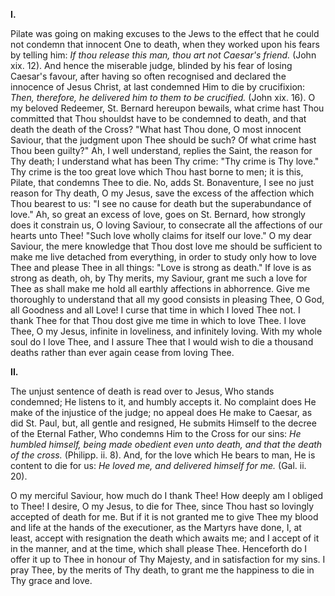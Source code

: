 
**I\.**

Pilate was going on making excuses to the Jews to the effect that he could not condemn that innocent One to death, when they worked upon his fears by telling him: *If thou release this man, thou art not Caesar\'s friend.* (John xix. 12). And hence the miserable judge, blinded by his fear of losing Caesar\'s favour, after having so often recognised and declared the innocence of Jesus Christ, at last condemned Him to die by crucifixion: *Then, therefore, he delivered him to them to be crucified.* (John xix. 16). O my beloved Redeemer, St. Bernard hereupon bewails, what crime hast Thou committed that Thou shouldst have to be condemned to death, and that death the death of the Cross? \"What hast Thou done, O most innocent Saviour, that the judgment upon Thee should be such? Of what crime hast Thou been guilty?\" Ah, I well understand, replies the Saint, the reason for Thy death; I understand what has been Thy crime: \"Thy crime is Thy love.\" Thy crime is the too great love which Thou hast borne to men; it is this, Pilate, that condemns Thee to die. No, adds St. Bonaventure, I see no just reason for Thy death, O my Jesus, save the excess of the affection which Thou bearest to us: \"I see no cause for death but the superabundance of love.\" Ah, so great an excess of love, goes on St. Bernard, how strongly does it constrain us, O loving Saviour, to consecrate all the affections of our hearts unto Thee! \"Such love wholly claims for itself our love.\" O my dear Saviour, the mere knowledge that Thou dost love me should be sufficient to make me live detached from everything, in order to study only how to love Thee and please Thee in all things: \"Love is strong as death.\" If love is as strong as death, oh, by Thy merits, my Saviour, grant me such a love for Thee as shall make me hold all earthly affections in abhorrence. Give me thoroughly to understand that all my good consists in pleasing Thee, O God, all Goodness and all Love! I curse that time in which I loved Thee not. I thank Thee for that Thou dost give me time in which to love Thee. I love Thee, O my Jesus, infinite in loveliness, and infinitely loving. With my whole soul do I love Thee, and I assure Thee that I would wish to die a thousand deaths rather than ever again cease from loving Thee.

**II\.**

The unjust sentence of death is read over to Jesus, Who stands condemned; He listens to it, and humbly accepts it. No complaint does He make of the injustice of the judge; no appeal does He make to Caesar, as did St. Paul, but, all gentle and resigned, He submits Himself to the decree of the Eternal Father, Who condemns Him to the Cross for our sins: *He humbled himself, being made obedient even unto death, and that the death of the cross.* (Philipp. ii. 8). And, for the love which He bears to man, He is content to die for us: *He loved me, and delivered himself for me.* (Gal. ii. 20).

O my merciful Saviour, how much do I thank Thee! How deeply am I obliged to Thee! I desire, O my Jesus, to die for Thee, since Thou hast so lovingly accepted of death for me. But if it is not granted me to give Thee my blood and life at the hands of the executioner, as the Martyrs have done, I, at least, accept with resignation the death which awaits me; and I accept of it in the manner, and at the time, which shall please Thee. Henceforth do I offer it up to Thee in honour of Thy Majesty, and in satisfaction for my sins. I pray Thee, by the merits of Thy death, to grant me the happiness to die in Thy grace and love.

